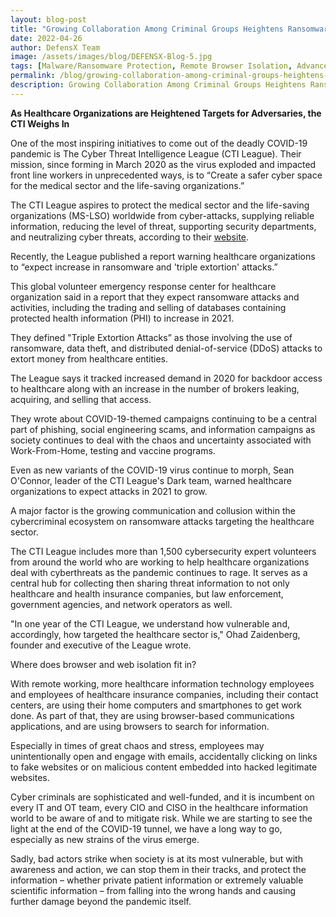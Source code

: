 ```yaml
---
layout: blog-post
title: "Growing Collaboration Among Criminal Groups Heightens Ransomware Threat for Healthcare Sector"
date: 2022-04-26
author: DefensX Team
image: /assets/images/blog/DEFENSX-Blog-5.jpg
tags: [Malware/Ransomware Protection, Remote Browser Isolation, Advanced URL Protection, File Isolation, SaaS Access Protection]
permalink: /blog/growing-collaboration-among-criminal-groups-heightens-ransomware-threat-for-healthcare-sector/
description: Growing Collaboration Among Criminal Groups Heightens Ransomware Threat for Healthcare Sector
---
```


 
 

 
<p><strong>As Healthcare Organizations are Heightened Targets for Adversaries, the CTI Weighs In</strong></p>
<p>One of the most inspiring initiatives to come out of the deadly COVID-19 pandemic is The Cyber Threat Intelligence League (CTI League). Their mission, since forming in March 2020 as the virus exploded and impacted front line workers in unprecedented ways, is to “Create a safer cyber space for the medical sector and the life-saving organizations.”</p>
<p>The CTI League aspires to protect the medical sector and the life-saving organizations (MS-LSO) worldwide from cyber-attacks, supplying reliable information, reducing the level of threat, supporting security departments, and neutralizing cyber threats, according to their&nbsp;<a href="https://cti-league.com/" target="_blank">website</a>.</p>
<p>Recently, the League published a report warning healthcare organizations to “expect increase in ransomware and 'triple extortion' attacks.”</p>
<p>This global volunteer emergency response center for healthcare organization said in a report that they expect ransomware attacks and activities, including the trading and selling of databases containing protected health information (PHI) to increase in 2021.</p>
<p>They defined "Triple Extortion Attacks” as those involving the use of ransomware, data theft, and distributed denial-of-service (DDoS) attacks to extort money from healthcare entities.</p>
<p>The League says it tracked increased demand in 2020 for backdoor access to healthcare along with an increase in the number of brokers leaking, acquiring, and selling that access.</p>
<p>They wrote about COVID-19-themed campaigns continuing to be a central part of phishing, social engineering scams, and information campaigns as society continues to deal with the chaos and uncertainty associated with Work-From-Home, testing and vaccine programs.</p>
<p>Even as new variants of the COVID-19 virus continue to morph, Sean O'Connor, leader of the CTI League's Dark team, warned healthcare organizations to expect attacks in 2021 to grow.</p>
<p>A major factor is the growing communication and collusion within the cybercriminal ecosystem on ransomware attacks targeting the healthcare sector.</p>
<p>The CTI League includes more than 1,500 cybersecurity expert volunteers from around the world who are working to help healthcare organizations deal with cyberthreats as the pandemic continues to rage. It serves as a central hub for collecting then sharing threat information to not only healthcare and health insurance companies, but law enforcement, government agencies, and network operators as well.</p>
<p>"In one year of the CTI League, we understand how vulnerable and, accordingly, how targeted the healthcare sector is," Ohad Zaidenberg, founder and executive of the League wrote.</p>
<p>Where does browser and web isolation fit in?</p>
<p>With remote working, more healthcare information technology employees and employees of healthcare insurance companies, including their contact centers, are using their home computers and smartphones to get work done. As part of that, they are using browser-based communications applications, and are using browsers to search for information.</p>
<p>Especially in times of great chaos and stress, employees may unintentionally open and engage with emails, accidentally clicking on links to fake websites or on malicious content embedded into hacked legitimate websites.</p>
<p>Cyber criminals are sophisticated and well-funded, and it is incumbent on every IT and OT team, every CIO and CISO in the healthcare information world to be aware of and to mitigate risk. While we are starting to see the light at the end of the COVID-19 tunnel, we have a long way to go, especially as new strains of the virus emerge.</p>
<p>Sadly, bad actors strike when society is at its most vulnerable, but with awareness and action, we can stop them in their tracks, and protect the information – whether private patient information or extremely valuable scientific information – from falling into the wrong hands and causing further damage beyond the pandemic itself.</p>
 